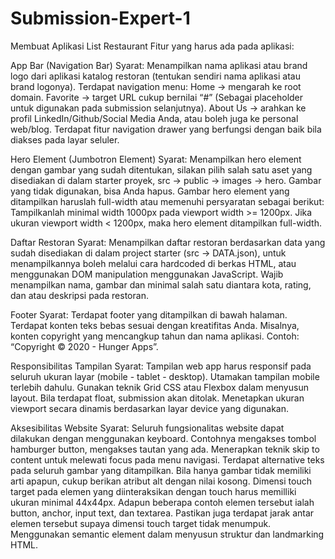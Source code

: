 # Submission-Expert-1
Membuat Aplikasi List Restaurant 
Fitur yang harus ada pada aplikasi: 

App Bar (Navigation Bar)
Syarat:
Menampilkan nama aplikasi atau brand logo dari aplikasi katalog restoran (tentukan sendiri nama aplikasi atau brand logonya).
Terdapat navigation menu:
Home → mengarah ke root domain.
Favorite → target URL cukup bernilai “#” (Sebagai placeholder untuk digunakan pada submission selanjutnya).
About Us → arahkan ke profil LinkedIn/Github/Social Media Anda, atau boleh juga ke personal web/blog.
Terdapat fitur navigation drawer yang berfungsi dengan baik bila diakses pada layar seluler.

Hero Element (Jumbotron Element)
Syarat:
Menampilkan hero element dengan gambar yang sudah ditentukan, silakan pilih salah satu aset yang disediakan di dalam starter proyek, src → public → images → hero. Gambar yang tidak digunakan, bisa Anda hapus.
Gambar hero element yang ditampilkan haruslah full-width atau memenuhi persyaratan sebagai berikut: 
Tampilkanlah minimal width 1000px pada  viewport width >= 1200px.
Jika ukuran viewport width < 1200px, maka hero element ditampilkan full-width.

Daftar Restoran
Syarat:
Menampilkan daftar restoran berdasarkan data yang sudah disediakan di dalam project starter (src → DATA.json), untuk menampilkannya boleh melalui cara hardcoded di berkas HTML, atau menggunakan DOM manipulation menggunakan JavaScript.
Wajib menampilkan nama, gambar dan minimal salah satu diantara kota, rating, dan atau deskripsi pada restoran.

Footer
Syarat:
Terdapat footer yang ditampilkan di bawah halaman.
Terdapat konten teks bebas sesuai dengan kreatifitas Anda. Misalnya, konten copyright yang mencangkup tahun dan nama aplikasi. Contoh: “Copyright © 2020 - Hunger Apps”.

Responsibilitas Tampilan
Syarat:
Tampilan web app harus responsif pada seluruh ukuran layar (mobile - tablet - desktop). Utamakan tampilan mobile terlebih dahulu.
Gunakan teknik Grid CSS atau Flexbox dalam menyusun layout. Bila terdapat float, submission akan ditolak.
Menetapkan ukuran viewport secara dinamis berdasarkan layar device yang digunakan.

Aksesibilitas Website
Syarat:
Seluruh fungsionalitas website dapat dilakukan dengan menggunakan keyboard. Contohnya mengakses tombol hamburger button, mengakses tautan yang ada.
Menerapkan teknik skip to content untuk melewati focus pada menu navigasi.
Terdapat alternative teks pada seluruh gambar yang ditampilkan. Bila hanya gambar tidak memiliki arti apapun, cukup berikan atribut alt dengan nilai kosong. 
Dimensi touch target pada elemen yang diinteraksikan dengan touch harus memilliki ukuran minimal 44x44px. Adapun beberapa contoh elemen tersebut ialah button, anchor, input text, dan textarea.
Pastikan juga terdapat jarak antar elemen tersebut supaya dimensi touch target tidak menumpuk.
Menggunakan semantic element dalam menyusun struktur dan landmarking HTML.
